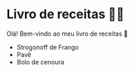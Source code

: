 # Livro de receitas :man_cook:

Olá! Bem-vindo ao meu livro de receitas :wave:

- Strogonoff de Frango
- Pavê
- Bolo de cenoura
